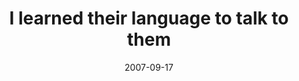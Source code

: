 ---
layout: base.njk
title : 'I learned their language to talk to them' 
view_title : 'I learned their language to talk to them' 
year : '2007' 
date : '2007-09-17' 
img_file : '/drawing/ilearnedtheirlanguagetotalktothem.png' 
html_file : 'ilearnedtheirlanguagetotalktothem' 
next_html : 'imrunningoutofrope.html' 
year_order : '151' 
permalink : "title/{{html_file}}.html"
---